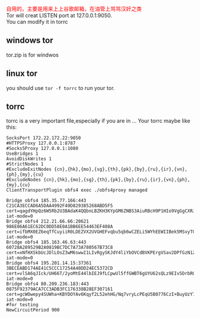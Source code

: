 <font color=red> 自用的，主要是用来上上谷歌邮箱，在油管上骂骂汉奸之类</font> <br>
Tor will creat LISTEN port at 127.0.0.1:9050.<br>
You can modify it in torrc
## windows tor

tor.zip is for windwos

## linux tor
you should use <code>tor -f torrc</code> to run your tor.

## torrc
torrc is a very important file,especially if you are in ...
Your torrc maybe like this:

```
SocksPort 172.22.172.22:9050
#HTTPSProxy 127.0.0.1:8787
#Socks5Proxy 127.0.0.1:1080
UseBridges 1
AvoidDiskWrites 1
#StrictNodes 1
#ExcludeExitNodes {cn},{hk},{mo},{sg},{th},{pk},{by},{ru},{ir},{vn},{ph},{my},{cu}  
#ExcludeNodes {cn},{hk},{mo},{sg},{th},{pk},{by},{ru},{ir},{vn},{ph},{my},{cu}  
ClientTransportPlugin obfs4 exec ./obfs4proxy managed

Bridge obfs4 185.35.77.166:443 C21CA3ECCAD6A5DAA4992F49D829385268ABD5F5 cert=qagdYHpQz6W5Rb2U3BAdaK4QQbnLBZKH3KYpGM6ZNBS3AiuRBcH9P1HIo9VgGgCXRJQaCA iat-mode=0
Bridge obfs4 212.21.66.66:20621 986E06A61EC62DC0DD58E0A1BB6EE54463EF408A cert=ifbMX0EZ6eqTfCuyiiR0LDEZVX2UVGHEFvqbu5qb6wCZELi5WYhEEWIIBek5MSvyTQx3CA iat-mode=0
Bridge obfs4 185.163.46.63:443 60728A289529B2A0819BC7DC7A73A780567B73C8 cert=xNfHXSkbUcJDlLOsZ3wM6swwI1LIvRgySKJdY4liYbOVCdBVKPErgVSav2DPfGzN1ZpxJQ iat-mode=0
Bridge obfs4 195.201.14.15:37361 3BECEABD174AE41C5CCC17254A40DD24EC5372CD cert=vlSA6qJIck/UH66T/2yoMtE44lbIEJ9fLCpwUl5ffGWBT6gUYU62sQLz9EIv5DrbROm1Og iat-mode=0
Bridge obfs4 80.209.236.183:443 0875F92379ACA7CC3ADB3FC176338B28EF307161 cert=gcWOwepy4SUWha+KBYDOYAv6Kqyf2L52ehHG/Nq7vryLcPEqU5B0776CzI+BuyUzY7JqFg iat-mode=0
#for testing 
NewCircuitPeriod 900
```


